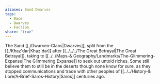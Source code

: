```yaml
---
aliases: Sand Dwarves
tags:
  - Race
  - Dwarves
  - Faction
share: "true"
---
```


The Sand [[./Dwarven-Clans|Dwarves]], split from the [[./Khaz'dar|Khaz'dar]] after [[../../../The Great Betrayal|The Great Betrayal]], taking to [[../../Maps-& Geography/Landmarks/The-Glimmering-Expanse|The Glimmering Expanse]] to seek out untold riches. Some still believe them to still be in the deserts though none know for sure, as they stopped communications and trade with other peoples of [[../../History-& Lore/A-Brief-Saros-History|Saros]] centuries ago.